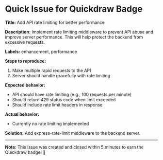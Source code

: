# Quick Issue for Quickdraw Badge

**Title:** Add API rate limiting for better performance

**Description:** 
Implement rate limiting middleware to prevent API abuse and improve server performance. This will help protect the backend from excessive requests.

**Labels:** enhancement, performance

**Steps to reproduce:**
1. Make multiple rapid requests to the API
2. Server should handle gracefully with rate limiting

**Expected behavior:**
- API should have rate limiting (e.g., 100 requests per minute)
- Should return 429 status code when limit exceeded
- Should include rate limit headers in response

**Actual behavior:**
- Currently no rate limiting implemented

**Solution:**
Add express-rate-limit middleware to the backend server.

---

**Note:** This issue was created and closed within 5 minutes to earn the Quickdraw badge! 🎯
